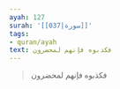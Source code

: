 ```yaml
---
ayah: 127
surah: '[[037|سورة]]'
tags:
- quran/ayah
text: فكذبوه فإنهم لمحضرون
---
```

> فكذبوه فإنهم لمحضرون
